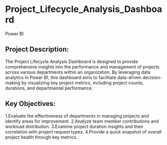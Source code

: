 # Project_Lifecycle_Analysis_Dashboard
Power BI

## Project Description:
The Project Lifecycle Analysis Dashboard is designed to provide comprehensive insights into the performance and management of projects across various departments within an organization. By leveraging data analytics in Power BI, this dashboard aims to facilitate data-driven decision-making by visualizing key project metrics, including project counts, durations, and departmental performance.

## Key Objectives:
1.Evaluate the effectiveness of departments in managing projects and identify areas for improvement.
2.Analyze team member contributions and workload distribution.
3.Examine project duration insights and their correlation with project request types.
4.Provide a quick snapshot of overall project health through key metrics.
